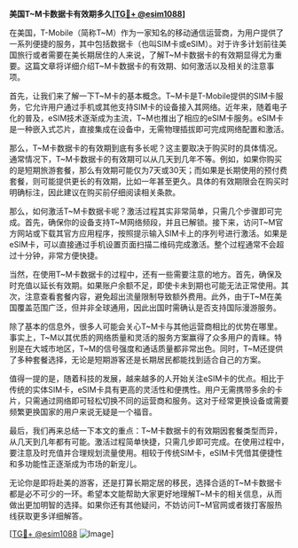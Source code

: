 **美国T~M卡数据卡有效期多久[[TG💪+ @esim1088](https://t.me/s/esim1088)]**

在美国，T-Mobile（简称T~M）作为一家知名的移动通信运营商，为用户提供了一系列便捷的服务，其中包括数据卡（也叫SIM卡或eSIM）。对于许多计划前往美国旅行或者需要在美长期居住的人来说，了解T~M卡数据卡的有效期显得尤为重要。这篇文章将详细介绍T~M卡数据卡的有效期、如何激活以及相关的注意事项。

首先，让我们来了解一下T~M卡的基本概念。T~M卡是T-Mobile提供的SIM卡服务，它允许用户通过手机或其他支持SIM卡的设备接入其网络。近年来，随着电子化的普及，eSIM技术逐渐成为主流，T~M也推出了相应的eSIM卡服务。eSIM卡是一种嵌入式芯片，直接集成在设备中，无需物理插拔即可完成网络配置和激活。

那么，T~M卡数据卡的有效期到底有多长呢？这主要取决于购买时的具体情况。通常情况下，T~M卡数据卡的有效期可以从几天到几年不等。例如，如果你购买的是短期旅游套餐，那么有效期可能仅为7天或30天；而如果是长期使用的预付费套餐，则可能提供更长的有效期，比如一年甚至更久。具体的有效期限会在购买时明确标注，因此建议在购买前仔细阅读相关条款。

那么，如何激活T~M卡数据卡呢？激活过程其实非常简单，只需几个步骤即可完成。首先，确保你的设备支持T~M网络频段，并且已解锁。接下来，访问T~M官方网站或下载其官方应用程序，按照提示输入SIM卡上的序列号进行激活。如果是eSIM卡，可以直接通过手机设置页面扫描二维码完成激活。整个过程通常不会超过十分钟，非常方便快捷。

当然，在使用T~M卡数据卡的过程中，还有一些需要注意的地方。首先，确保及时充值以延长有效期。如果账户余额不足，即使卡未到期也可能无法正常使用。其次，注意查看套餐内容，避免超出流量限制导致额外费用。此外，由于T~M在美国覆盖范围广泛，但并非全球通用，因此出国时需确认是否支持国际漫游服务。

除了基本的信息外，很多人可能会关心T~M卡与其他运营商相比的优势在哪里。事实上，T~M以其优质的网络质量和灵活的服务方案赢得了众多用户的青睐。特别是在大城市地区，T~M的信号强度和通话质量都非常出色。同时，T~M还提供了多种套餐选择，无论是短期游客还是长期居民都能找到适合自己的方案。

值得一提的是，随着科技的发展，越来越多的人开始关注eSIM卡的优点。相比于传统的实体SIM卡，eSIM卡具有更高的灵活性和便携性。用户无需携带多余的卡片，只需通过网络即可轻松切换不同的运营商和服务。这对于经常更换设备或需要频繁更换国家的用户来说无疑是一个福音。

最后，我们再来总结一下本文的重点：T~M卡数据卡的有效期因套餐类型而异，从几天到几年都有可能。激活过程简单快捷，只需几步即可完成。在使用过程中，要注意及时充值并合理规划流量使用。相较于传统SIM卡，eSIM卡凭借其便捷性和多功能性正逐渐成为市场的新宠儿。

无论你是即将赴美的游客，还是打算长期定居的移民，选择合适的T~M卡数据卡都是必不可少的一环。希望本文能帮助大家更好地理解T~M卡的相关信息，从而做出更加明智的选择。如果你还有其他疑问，不妨访问T~M官网或者拨打客服热线获取更多详细解答。

[[TG💪+ @esim1088](https://t.me/s/esim1088) ![Image](https://i.postimg.cc/4NQfJmqS/Snipaste-2025-05-13-00-14-12.png)]